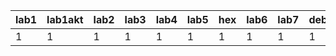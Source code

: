 | lab1 | lab1akt | lab2 | lab3 | lab4 | lab5 | hex | lab6 | lab7 | debug7 | lab8/9 | lab10 | lab11 | lab12 | lab13 |
|------|---------|------|------|------|------|-----|------|------|--------|--------|-------|-------|-------|-------|
|    1 |       1 |    1 |    1 |    1 |    1 |   1 |    1 |    1 |      1 |      1 |     1 |     1 |     1 | pop   |
